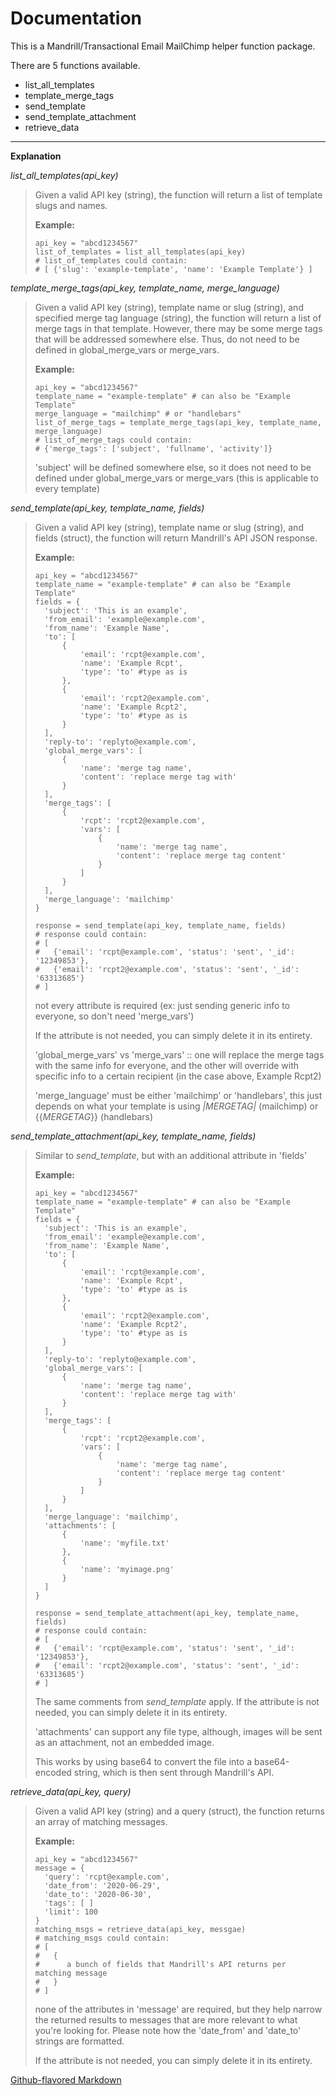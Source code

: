 # Documentation

This is a Mandrill/Transactional Email MailChimp helper function package. 

There are 5 functions available.
* list_all_templates
* template_merge_tags
* send_template
* send_template_attachment
* retrieve_data

----
**Explanation**

*list_all_templates(api_key)* 
> Given a valid API key (string), the function will return a list of 
> template slugs and names.
>
>**Example:**
>
>```
>api_key = "abcd1234567"
>list_of_templates = list_all_templates(api_key)
># list_of_templates could contain:
># [ {'slug': 'example-template', 'name': 'Example Template'} ]
>```

*template_merge_tags(api_key, template_name, merge_language)*
> Given a valid API key (string), template name or slug (string), 
> and specified merge tag language (string), the function will 
> return a list of merge tags in that template. However, there may
> be some merge tags that will be addressed somewhere else. Thus,
> do not need to be defined in global_merge_vars or merge_vars.
>
>**Example:**
>
>```
>api_key = "abcd1234567"
>template_name = "example-template" # can also be "Example Template"
>merge_language = "mailchimp" # or "handlebars"
>list_of_merge_tags = template_merge_tags(api_key, template_name, merge_language)
># list_of_merge_tags could contain:
># {'merge_tags': ['subject', 'fullname', 'activity']}
>```
> 'subject' will be defined somewhere else, so it does not need to be
> defined under global_merge_vars or merge_vars (this is applicable to every 
> template) 

*send_template(api_key, template_name, fields)*
> Given a valid API key (string), template name or slug (string), 
> and fields (struct), the function will return Mandrill's API JSON
> response. 
>
>**Example:**
>
>```
>api_key = "abcd1234567"
>template_name = "example-template" # can also be "Example Template"
>fields = { 
>   'subject': 'This is an example',
>   'from_email': 'example@example.com',
>   'from_name': 'Example Name',
>   'to': [
>       {
>           'email': 'rcpt@example.com',
>           'name': 'Example Rcpt',
>           'type': 'to' #type as is
>       },
>       {
>           'email': 'rcpt2@example.com',
>           'name': 'Example Rcpt2',
>           'type': 'to' #type as is
>       }
>   ],
>   'reply-to': 'replyto@example.com',
>   'global_merge_vars': [  
>       {
>           'name': 'merge tag name',
>           'content': 'replace merge tag with'
>       }
>   ],
>   'merge_tags': [ 
>       {
>           'rcpt': 'rcpt2@example.com',
>           'vars': [
>               {
>                   'name': 'merge tag name',
>                   'content': 'replace merge tag content'
>               }
>           ]
>       }
>   ],
>   'merge_language': 'mailchimp'
>}
>
>response = send_template(api_key, template_name, fields)
># response could contain:
># [ 
>#   {'email': 'rcpt@example.com', 'status': 'sent', '_id': '12349853'},
>#   {'email': 'rcpt2@example.com', 'status': 'sent', '_id': '63313685'} 
># ]
>```
> not every attribute is required (ex: just sending generic info to everyone,
> so don't need 'merge_vars')
>
>If the attribute is not needed, you can simply delete it in its entirety.
> 
> 'global_merge_vars' vs 'merge_vars' :: one will replace the merge tags
> with the same info for everyone, and the other will override with specific
> info to a certain recipient (in the case above, Example Rcpt2) 
> 
> 'merge_language' must be either 'mailchimp' or 'handlebars', this just
> depends on what your template is using
> *|MERGETAG|* (mailchimp) or {{*MERGETAG*}} (handlebars)  

*send_template_attachment(api_key, template_name, fields)*
> Similar to *send_template*, but with an additional attribute in 'fields'
>
>**Example:**
>
>```
>api_key = "abcd1234567"
>template_name = "example-template" # can also be "Example Template"
>fields = { 
>   'subject': 'This is an example',
>   'from_email': 'example@example.com',
>   'from_name': 'Example Name',
>   'to': [
>       {
>           'email': 'rcpt@example.com',
>           'name': 'Example Rcpt',
>           'type': 'to' #type as is
>       },
>       {
>           'email': 'rcpt2@example.com',
>           'name': 'Example Rcpt2',
>           'type': 'to' #type as is
>       }
>   ],
>   'reply-to': 'replyto@example.com',
>   'global_merge_vars': [  
>       {
>           'name': 'merge tag name',
>           'content': 'replace merge tag with'
>       }
>   ],
>   'merge_tags': [ 
>       {
>           'rcpt': 'rcpt2@example.com',
>           'vars': [
>               {
>                   'name': 'merge tag name',
>                   'content': 'replace merge tag content'
>               }
>           ]
>       }
>   ],
>   'merge_language': 'mailchimp',
>   'attachments': [
>       {
>           'name': 'myfile.txt'
>       },
>       {
>           'name': 'myimage.png'
>       }
>   ]
>}
>
>response = send_template_attachment(api_key, template_name, fields)
># response could contain:
># [ 
>#   {'email': 'rcpt@example.com', 'status': 'sent', '_id': '12349853'},
>#   {'email': 'rcpt2@example.com', 'status': 'sent', '_id': '63313685'} 
># ]
>```
> The same comments from *send_template* apply. If the attribute is not needed, 
> you can simply delete it in its entirety. 
>
> 'attachments' can support any file type, although, images will be sent as
> an attachment, not an embedded image.
>
> This works by using base64 to convert the file into a base64-encoded string,
> which is then sent through Mandrill's API.

*retrieve_data(api_key, query)*
> Given a valid API key (string) and a query (struct), the function returns
> an array of matching messages.
>
>**Example:**
> 
>```
>api_key = "abcd1234567"
>message = {
>   'query': 'rcpt@example.com',
>   'date_from': '2020-06-29',
>   'date_to': '2020-06-30',
>   'tags': [ ]
>   'limit': 100
>}
>matching_msgs = retrieve_data(api_key, messgae)
># matching_msgs could contain:
># [
>#   {
>#      a bunch of fields that Mandrill's API returns per matching message
>#   }
># ]
>```
> none of the attributes in 'message' are required, but they help narrow
> the returned results to messages that are more relevant to what you're
> looking for. Please note how the 'date_from' and 'date_to' strings are
> formatted.
>
> If the attribute is not needed, you can simply delete it in its entirety.
>
[Github-flavored Markdown](https://guides.github.com/features/mastering-markdown/)
